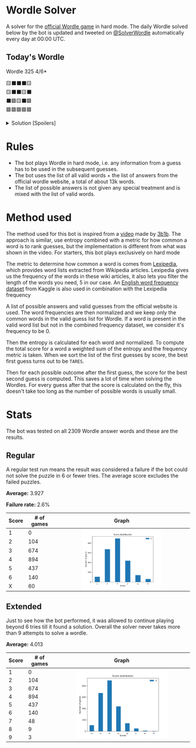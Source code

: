 # Wordle Solver

A solver for the [official Wordle game](https://www.nytimes.com/games/wordle/index.html) in hard mode. The daily Wordle solved below by the bot is updated and tweeted on [@SolverWordle](https://twitter.com/SolverWordle) automatically every day at 00:00 UTC.

## Today's Wordle

Wordle 325 4/6*

🟨⬛⬛⬛🟨 <br>
🟨⬛⬛🟨⬛ <br>
⬛🟩🟨⬛🟩 <br>
🟩🟩🟩🟩🟩 <br>

<details>
<summary>Solution [Spoilers]</summary>

<br> 

Answer: `MIDST`
<pre>
T A R E S
S O U T H
V I S I T
M I D S T
</pre>
</details>

# Rules

-   The bot plays Wordle in hard mode, i.e. any information from a guess has to be used in the subsequent guesses.
-   The bot uses the list of all valid words + the list of answers from the official wordle website, a total of about 13k words.
-   The list of possible answers is not given any special treatment and is mixed with the list of valid words.

# Method used

The method used for this bot is inspired from a [video](https://www.youtube.com/watch?v=v68zYyaEmEA) made by [3b1b](https://github.com/3b1b). The approach is similar, use entropy combined with a metric for how common a word is to rank guesses, but the implementation is different from what was shown in the video. For starters, this bot plays exclusively on hard mode

The metric to determine how common a word is comes from [Lexipedia](https://en.lexipedia.org/), which provides word lists extracted from Wikipedia articles. Lexipedia gives us the frequency of the words in these wiki articles, it also lets you filter the length of the words you need, 5 in our case. An [English word frequency dataset](https://www.kaggle.com/rtatman/english-word-frequency) from Kaggle is also used in combination with the Lexipedia frequency

A list of possible answers and valid guesses from the official website is used. The word frequencies are then normalized and we keep only the common words in the valid guess list for Wordle. If a word is present in the valid word list but not in the combined frequency dataset, we consider it's frequency to be 0.

Then the entropy is calculated for each word and normalized. To compute the total score for a word a weighted sum of the entropy and the frequency metric is taken. When we sort the list of the first guesses by score, the best first guess turns out to be `TARES`.

Then for each possible outcome after the first guess, the score for the best second guess is computed. This saves a lot of time when solving the Wordles. For every guess after that the score is calculated on the fly, this doesn't take too long as the number of possible words is usually small.


# Stats

The bot was tested on all 2309 Wordle answer words and these are the results.

## Regular

A regular test run means the result was considered a failure if the bot could not solve the puzzle in 6 or fewer tries. The average score excludes the failed puzzles.

**Average:** 3.927

**Failure rate:** 2.6%

<table>
    <thead>
        <tr>
            <th>Score</th>
            <th># of games</th>
            <th>Graph</th>
        </tr>
    </thead>
    <tbody style="object-fit: contain">
        <tr>
            <td>1</td>
            <td>0</td>
            <td rowspan=7 align="center"><img src="https://github.com/Aveek-Saha/wordle-solver/blob/master/graphs/analysis.png" width="60%"></img></td>
        </tr>
        <tr>
            <td>2</td>
            <td>104</td>
        </tr>
        <tr>
            <td >3</td>
            <td>674</td>
        </tr>
        <tr>
            <td>4</td>
            <td>894</td>
        </tr>
        <tr>
            <td>5</td>
            <td>437</td>
        </tr>
        <tr>
            <td>6</td>
            <td>140</td>
        </tr>
        <tr>
            <td>X</td>
            <td>60</td>
        </tr>
    </tbody>
</table>

## Extended

Just to see how the bot performed, it was allowed to continue playing beyond 6 tries till it found a solution. Overall the solver never takes more than 9 attempts to solve a wordle.

**Average:** 4.013

<table>
    <thead>
        <tr>
            <th>Score</th>
            <th># of games</th>
            <th>Graph</th>
        </tr>
    </thead>
    <tbody style="object-fit: contain">
        <tr>
            <td>1</td>
            <td>0</td>
            <td rowspan=9 align="center"><img src="https://github.com/Aveek-Saha/wordle-solver/blob/master/graphs/analysis_unlimited.png" width="70%"></img></td>
        </tr>
        <tr>
            <td>2</td>
            <td>104</td>
        </tr>
        <tr>
            <td >3</td>
            <td>674</td>
        </tr>
        <tr>
            <td>4</td>
            <td>894</td>
        </tr>
        <tr>
            <td>5</td>
            <td>437</td>
        </tr>
        <tr>
            <td>6</td>
            <td>140</td>
        </tr>
        <tr>
            <td>7</td>
            <td>48</td>
        </tr>
        <tr>
            <td>8</td>
            <td>9</td>
        </tr>
        <tr>
            <td>9</td>
            <td>3</td>
        </tr>
    </tbody>
</table>
